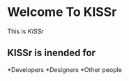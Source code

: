 Welcome To KISSr
================

This is _KISSr_

KISSr is inended for
------
*Developers
*Designers
 *Other people
